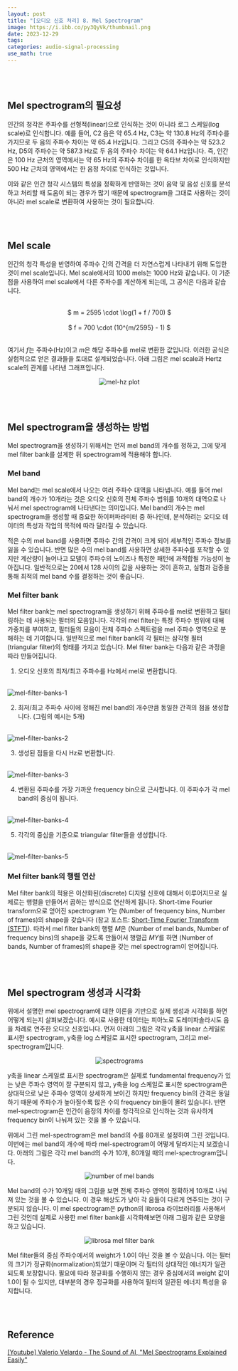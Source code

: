 ```yaml
---
layout: post
title: "[오디오 신호 처리] 8. Mel Spectrogram"
image: https://i.ibb.co/py3QyVk/thumbnail.png
date: 2023-12-29
tags: 
categories: audio-signal-processing
use_math: true
---
```


<br><br>

## Mel spectrogram의 필요성

인간의 청각은 주파수를 선형적(linear)으로 인식하는 것이 아니라 로그 스케일(log scale)로 인식합니다. 예를 들어, C2 음은 약 65.4 Hz, C3는 약 130.8 Hz의 주파수를 가지므로 두 음의 주파수 차이는 약 65.4 Hz입니다. 그리고 C5의 주파수는 약 523.2 Hz, D5의 주파수는 약 587.3 Hz로 두 음의 주파수 차이는 약 64.1 Hz입니다. 즉, 인간은 100 Hz 근처의 영역에서는 약 65 Hz의 주파수 차이를 한 옥타브 차이로 인식하지만 500 Hz 근처의 영역에서는 한 음정 차이로 인식하는 것입니다.

이와 같은 인간 청각 시스템의 특성을 정확하게 반영하는 것이 음악 및 음성 신호를 분석하고 처리할 때 도움이 되는 경우가 많기 때문에 spectrogram을 그대로 사용하는 것이 아니라 mel scale로 변환하여 사용하는 것이 필요합니다.

<br><br>

## Mel scale

인간의 청각 특성을 반영하여 주파수 간의 간격을 더 자연스럽게 나타내기 위해 도입한 것이 mel scale입니다. Mel scale에서의 1000 mels는 1000 Hz와 같습니다. 이 기준점을 사용하여 mel scale에서 다른 주파수를 계산하게 되는데, 그 공식은 다음과 같습니다.

<br>
<center> $ m = 2595 \cdot \log(1 + f / 700)  $ </center>
<br>
<center> $ f = 700 \cdot (10^{m/2595} - 1)  $ </center>
<br>

여기서 $f$는 주파수(Hz)이고 $m$은 해당 주파수를 mel로 변환한 값입니다. 이러한 공식은 실험적으로 얻은 결과들을 토대로 설계되었습니다. 아래 그림은 mel scale과 Hertz scale의 관계를 나타낸 그래프입니다.

<p align="center">
  <img src="https://i.ibb.co/vLL7YN0/mel-hz-plot.png" alt="mel-hz plot" border="0">
</p>

<br><br>

## Mel spectrogram을 생성하는 방법

Mel spectrogram을 생성하기 위해서는 먼저 mel band의 개수를 정하고, 그에 맞게 mel filter bank를 설계한 뒤 spectrogram에 적용해야 합니다.

### Mel band

Mel band는 mel scale에서 나오는 여러 주파수 대역을 나타냅니다. 예를 들어 mel band의 개수가 10개라는 것은 오디오 신호의 전체 주파수 범위를 10개의 대역으로 나눠서 mel spectrogram에 나타낸다는 의미입니다. Mel band의 개수는 mel spectrogram을 생성할 때 중요한 하이퍼파라미터 중 하나인데, 분석하려는 오디오 데이터의 특성과 작업의 목적에 따라 달라질 수 있습니다.

적은 수의 mel band를 사용하면 주파수 간의 간격이 크게 되어 세부적인 주파수 정보를 잃을 수 있습니다. 반면 많은 수의 mel band를 사용하면 상세한 주파수를 포착할 수 있지만 계산량이 늘어나고 모델이 주파수의 노이즈나 특정한 패턴에 과적합될 가능성이 높아집니다. 일반적으로는 20에서 128 사이의 값을 사용하는 것이 흔하고, 실험과 검증을 통해 최적의 mel band 수를 결정하는 것이 좋습니다.

### Mel filter bank

Mel filter bank는 mel spectrogram을 생성하기 위해 주파수를 mel로 변환하고 필터링하는 데 사용되는 필터의 모음입니다. 각각의 mel filter는 특정 주파수 범위에 대해 가중치를 부여하고, 필터들의 모음이 전체 주파수 스펙트럼을 mel 주파수 영역으로 분해하는 데 기여합니다. 일반적으로 mel filter bank의 각 필터는 삼각형 필터(triangular filter)의 형태를 가지고 있습니다. Mel filter bank는 다음과 같은 과정을 따라 만들어집니다.

1. 오디오 신호의 최저/최고 주파수를 Hz에서 mel로 변환합니다.
<br>
<img src="https://i.ibb.co/kQ7jMhB/mel-filter-banks-1.png" alt="mel-filter-banks-1" border="0">

2. 최저/최고 주파수 사이에 정해진 mel band의 개수만큼 동일한 간격의 점을 생성합니다. (그림의 예시는 5개)
<br>
<img src="https://i.ibb.co/jrYNFF6/mel-filter-banks-2.png" alt="mel-filter-banks-2" border="0">

3. 생성된 점들을 다시 Hz로 변환합니다.
<br>
<img src="https://i.ibb.co/5LKmz6v/mel-filter-banks-3.png" alt="mel-filter-banks-3" border="0">

4. 변환된 주파수를 가장 가까운 frequency bin으로 근사합니다. 이 주파수가 각 mel band의 중심이 됩니다.
<br>
<img src="https://i.ibb.co/PWzC09L/mel-filter-banks-4.png" alt="mel-filter-banks-4" border="0">

5. 각각의 중심을 기준으로 triangular filter들을 생성합니다.
<br>
<img src="https://i.ibb.co/D815vcb/mel-filter-banks-5.png" alt="mel-filter-banks-5" border="0">

### Mel filter bank의 행렬 연산

Mel filter bank의 적용은 이산화된(discrete) 디지털 신호에 대해서 이루어지므로 실제로는 행렬을 만들어서 곱하는 방식으로 연산하게 됩니다. Short-time Fourier transform으로 얻어진 spectrogram $Y$는 (Number of frequency bins, Number of frames)의 shape을 갖습니다 (참고 포스트: [Short-Time Fourier Transform (STFT)](/2023/12/29/audio-signal-processing-7/)). 따라서 mel filter bank의 행렬 $M$은 (Number of mel bands, Number of frequency bins)의 shape을 갖도록 만들어서 행렬곱 $MY$를 하면 (Number of bands, Number of frames)의 shape을 갖는 mel spectrogram이 얻어집니다.

<br><br>

## Mel spectrogram 생성과 시각화

위에서 설명한 mel spectrogram에 대한 이론을 기반으로 실제 생성과 시각화를 하면 어떻게 되는지 살펴보겠습니다. 예시로 사용한 데이터는 피아노로 도레미파솔라시도 음을 차례로 연주한 오디오 신호입니다. 먼저 아래의 그림은 각각 y축을 linear 스케일로 표시한 spectrogram, y축을 log 스케일로 표시한 spectrogram, 그리고 mel-spectrogram입니다.

<p align="center">
  <img src="https://i.ibb.co/309gkRv/spectrograms.png" alt="spectrograms" border="0">
</p>

y축을 linear 스케일로 표시한 spectrogram은 실제로 fundamental frequency가 있는 낮은 주파수 영역이 잘 구분되지 않고, y축을 log 스케일로 표시한 spectrogram은 상대적으로 낮은 주파수 영역이 상세하게 보이긴 하지만 frequency bin의 간격은 동일하기 때문에 주파수가 높아질수록 많은 수의 frequency bin들이 몰려 있습니다. 반면 mel-spectrogram은 인간이 음정의 차이를 청각적으로 인식하는 것과 유사하게 frequency bin이 나눠져 있는 것을 볼 수 있습니다.

위에서 그린 mel-spectrogram은 mel band의 수를 80개로 설정하여 그린 것입니다. 이번에는 mel band의 개수에 따라 mel-spectrogram이 어떻게 달라지는지 보겠습니다. 아래의 그림은 각각 mel band의 수가 10개, 80개일 때의 mel-spectrogram입니다.

<p align="center">
  <img src="https://i.ibb.co/w7J0H3x/num-mel-bands.png" alt="number of mel bands" border="0">
</p>

Mel band의 수가 10개일 때의 그림을 보면 전체 주파수 영역이 정확하게 10개로 나눠져 있는 것을 볼 수 있습니다. 이 경우 해상도가 낮아 각 음들이 다르게 연주되는 것이 구분되지 않습니다. 이 mel spectrogram은 python의 librosa 라이브러리를 사용해서 그린 것인데 실제로 사용한 mel filter bank를 시각화해보면 아래 그림과 같은 모양을 하고 있습니다.

<p align="center">
  <img src="https://i.ibb.co/m06mMsS/librosa-filter-bank.png" alt="librosa mel filter bank" border="0">
</p>

Mel filter들의 중심 주파수에서의 weight가 1.0이 아닌 것을 볼 수 있습니다. 이는 필터의 크기가 정규화(normalization)되었기 때문이며 각 필터의 상대적인 에너지가 일관되도록 보장합니다. 필요에 따라 정규화를 수행하지 않는 경우 중심에서의 weight 값이 1.0이 될 수 있지만, 대부분의 경우 정규화를 사용하여 필터의 일관된 에너지 특성을 유지합니다.

<br><br>

## Reference

[[Youtube] Valerio Velardo - The Sound of AI, "Mel Spectrograms Explained Easily"](https://youtu.be/9GHCiiDLHQ4?feature=shared)